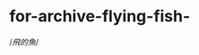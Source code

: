 # for-archive-flying-fish-
/*飛的魚*/

<html>

<head>
    <style>
        .square:hover {
            width: 200px;
            height: 200px;
            background-color: lightblue;
        }

        .fish-animation-block {
            width: 300px;
            height: 300px;
        }

        .fish {
            margin-left: 300px;
            margin-top: 300px;

            animation-name: fish-swimming;
            animation-duration: 1s;
            animation-delay: 0s;
            animation-timing-function: ease;
            animation-iteration-count: 0s;
            animation-fill-mode: forwards;
            animation-direction: alternate;
            animation-play-state: running;
            animation-iteration-count: infinite;
        }

        @keyframes fish-swimming {
            from {
                margin-top: 300px;
                margin-left: 300px;
            }

            to {
                margin-top: 0px;
                margin-left: 0px;
            }
        }
    </style>
</head>

<body>
    <img class="fish" src="http://i.imgur.com/BaWzqYf.jpg" width="300"></div>
</body>

</html>

